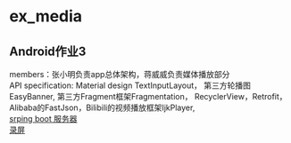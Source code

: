 # ex_media
## Android作业3  
members：张小明负责app总体架构，蒋威威负责媒体播放部分  
API specification: Material design TextInputLayout， 第三方轮播图 EasyBanner, 第三方Fragment框架Fragmentation，
RecyclerView，Retrofit，Alibaba的FastJson，Bilibili的视频播放框架IjkPlayer,  
[srping boot 服务器](https://github.com/imjasming/ex-android-server-new-spring)  
[录屏](https://github.com/imjasming/ex_Android_media/blob/master/%E5%BD%95%E5%B1%8F.mp4)  
